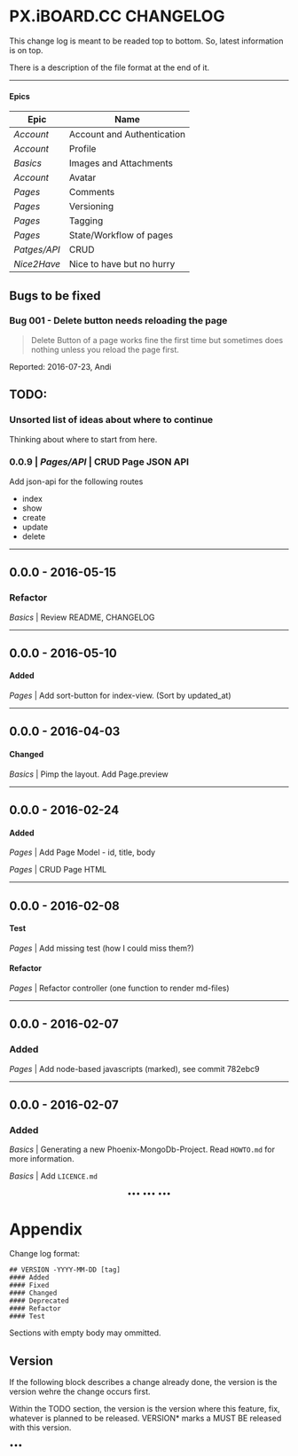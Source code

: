 # PX.iBOARD.CC CHANGELOG

This change log is meant to be readed top to bottom. So, latest information
is on top.

There is a description of the file format at the end of it.

----

#### Epics

| Epic          | Name                       |
|---------------|----------------------------|
| _Account_     | Account and Authentication |
| _Account_     | Profile                    |
| _Basics_      | Images and Attachments     |
| _Account_     | Avatar                     |
| _Pages_       | Comments                   |
| _Pages_       | Versioning                 |
| _Pages_       | Tagging                    |
| _Pages_       | State/Workflow of pages    |
| _Patges/API_  | CRUD                       |
| _Nice2Have_   | Nice to have but no hurry  |

## Bugs to be fixed

### Bug 001 - Delete button needs reloading the page

> Delete Button of a page works fine the first time but sometimes does 
> nothing unless you reload the page first.

Reported: 2016-07-23, Andi

## TODO:

### Unsorted list of ideas about where to continue

Thinking about where to start from here.

### 0.0.9 | _Pages/API_ | CRUD Page JSON API

Add json-api for the following routes

  - index
  - show
  - create
  - update
  - delete

----

## 0.0.0 - 2016-05-15
### Refactor

_Basics_ | Review README, CHANGELOG

----

## 0.0.0 - 2016-05-10
#### Added
_Pages_ | Add sort-button for index-view. (Sort by updated\_at)

----

## 0.0.0 - 2016-04-03
#### Changed
_Basics_ | Pimp the layout. Add Page.preview

----

## 0.0.0 - 2016-02-24
#### Added

_Pages_ | Add Page Model - id, title, body

_Pages_ | CRUD Page HTML

----

## 0.0.0 - 2016-02-08

#### Test
_Pages_ | Add missing test (how I could miss them?)

#### Refactor
_Pages_ | Refactor controller (one function to render md-files)

----

## 0.0.0 - 2016-02-07
### Added
_Pages_ | Add node-based javascripts (marked), see commit 782ebc9

----

## 0.0.0 - 2016-02-07
### Added
_Basics_ | Generating a new Phoenix-MongoDb-Project.
Read `HOWTO.md` for more information.

_Basics_ | Add `LICENCE.md`

<center>••• ••• •••</center>

# Appendix

Change log format:

    ## VERSION -YYYY-MM-DD [tag]
    #### Added
    #### Fixed
    #### Changed
    #### Deprecated
    #### Refactor
    #### Test

Sections with empty body may ommitted.


## Version

If the following block describes a change already done, the version is the
version wehre the change occurs first.

Within the TODO section, the version is the version where this feature, fix,
whatever is planned to be released. VERSION\* marks a MUST BE released with
this version. 

•••

